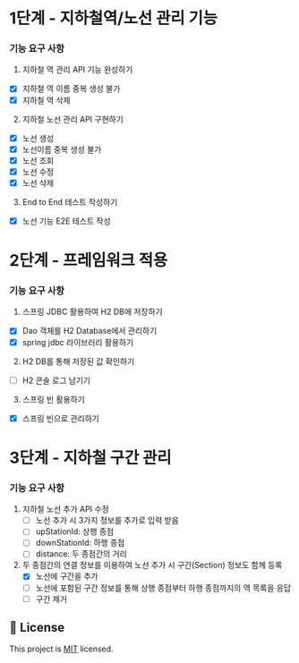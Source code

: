 
# 1단계 - 지하철역/노선 관리 기능
### 기능 요구 사항
1. 지하철 역 관리 API 기능 완성하기
- [x] 지하철 역 이름 중복 생성 불가
- [x] 지하철 역 삭제
2. 지하철 노선 관리 API 구현하기
- [x] 노선 생성
- [x] 노선이름 중복 생성 불가
- [x] 노선 조회
- [x] 노선 수정
- [x] 노선 삭제
3. End to End 테스트 작성하기
- [x] 노선 기능 E2E 테스트 작성

# 2단계 - 프레임워크 적용
### 기능 요구 사항
1. 스프링 JDBC 활용하여 H2 DB에 저장하기
- [x] Dao 객체를 H2 Database에서 관리하기
- [x] spring jdbc 라이브러리 활용하기
2. H2 DB를 통해 저장된 값 확인하기
- [ ] H2 콘솔 로그 남기기
3. 스프링 빈 활용하기
- [x] 스프링 빈으로 관리하기

# 3단계 - 지하철 구간 관리
### 기능 요구 사항
1. 지하철 노선 추가 API 수정
   - [ ] 노선 추가 시 3가지 정보를 추가로 입력 받음
   - [ ] upStationId: 상행 종점
   - [ ] downStationId: 하행 종점
   - [ ] distance: 두 종점간의 거리
2. 두 종점간의 연결 정보를 이용하여 노선 추가 시 구간(Section) 정보도 함께 등록
   - [x] 노선에 구간을 추가
   - [ ] 노선에 포함된 구간 정보를 통해 상행 종점부터 하행 종점까지의 역 목록을 응답
   - [ ] 구간 제거

## 📝 License

This project is [MIT](https://github.com/woowacourse/atdd-subway-map/blob/master/LICENSE) licensed.
